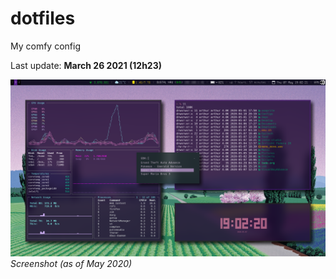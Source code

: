 # dotfiles
My comfy config

Last update: **March 26 2021 (12h23)**

![screenshot](https://github.com/arthurmassanes/dotfiles/blob/master/screenshots/sakura.png)
_Screenshot (as of May 2020)_
